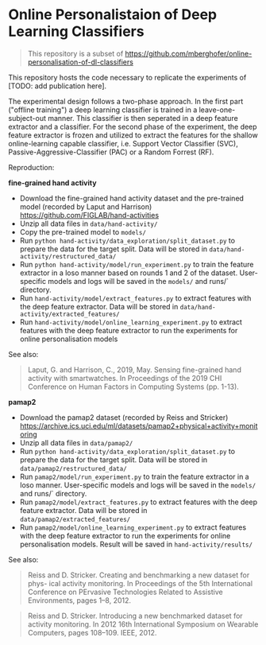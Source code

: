 # Online Personalistaion of Deep Learning Classifiers
> This repository is a subset of https://github.com/mberghofer/online-personalisation-of-dl-classifiers

This repository hosts the code necessary to replicate the experiments of [TODO: add publication here].

The experimental design follows a two-phase approach. In the first part ("offline training") a deep learning classifier 
is trained in a leave-one-subject-out manner. This classifier is then seperated in a deep feature extractor and a 
classifier. For the second phase of the experiment, the deep feature extractor is frozen and utilized to extract the 
features for the shallow online-learning capable classifier, i.e. Support Vector Classifier (SVC), 
Passive-Aggressive-Classifier (PAC) or a Random Forrest (RF).

Reproduction:

**fine-grained hand activity**

- Download the fine-grained hand activity dataset and the pre-trained model (recorded by Laput and Harrison) https://github.com/FIGLAB/hand-activities
- Unzip all data files in `data/hand-activity/`
- Copy the pre-trained model to `models/`
- Run `python hand-activity/data_exploration/split_dataset.py` to prepare the data for the target split. Data will be stored in `data/hand-activity/restructured_data/`
- Run `python hand-activity/model/run_experiment.py` to train the feature extractor in a loso manner based on rounds 1 and 2 of the dataset. User-specific models and logs will be saved in the `models/` and runs/` directory.
- Run `hand-activity/model/extract_features.py` to extract features with the deep feature extractor. Data will be stored in `data/hand-activity/extracted_features/` 
- Run `hand-activity/model/online_learning_experiment.py` to extract features with the deep feature extractor to run the experiments for online personalisation models

See also: 

>Laput, G. and Harrison, C., 2019, May. Sensing fine-grained hand activity with smartwatches. In Proceedings of the 2019 CHI Conference on Human Factors in Computing Systems (pp. 1-13).


**pamap2**

- Download the pamap2 dataset (recorded by Reiss and Stricker) https://archive.ics.uci.edu/ml/datasets/pamap2+physical+activity+monitoring
- Unzip all data files in `data/pamap2/`
- Run `python hand-activity/data_exploration/split_dataset.py` to prepare the data for the target split. Data will be stored in `data/pamap2/restructured_data/`
- Run `pamap2/model/run_experiment.py` to train the feature extractor in a loso manner. User-specific models and logs will be saved in the `models/` and runs/` directory.
- Run `pamap2/model/extract_features.py` to extract features with the deep feature extractor. Data will be stored in `data/pamap2/extracted_features/` 
- Run `pamap2/model/online_learning_experiment.py` to extract features with the deep feature extractor to run the experiments for online personalisation models. Result will be saved in `hand-activity/results/`



See also:

> Reiss and D. Stricker. Creating and benchmarking a new dataset for phys-
ical activity monitoring. In Proceedings of the 5th International Conference on
PErvasive Technologies Related to Assistive Environments, pages 1–8, 2012.

> Reiss and D. Stricker. Introducing a new benchmarked dataset for activity
monitoring. In 2012 16th International Symposium on Wearable Computers,
pages 108–109. IEEE, 2012.
